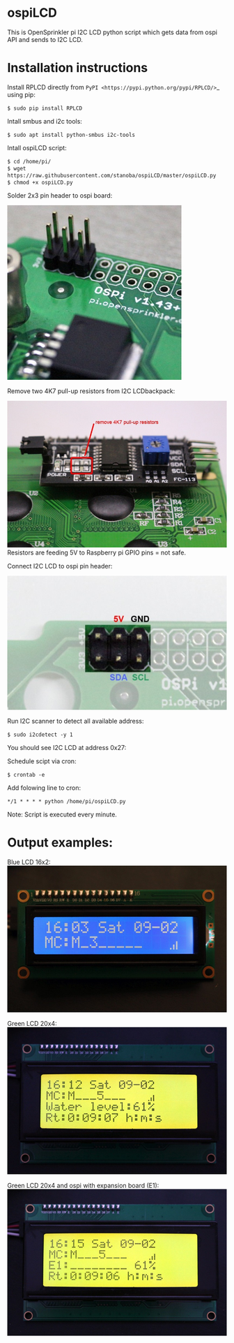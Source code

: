 # ospiLCD


This is OpenSprinkler pi I2C LCD python script which gets data from ospi API and sends to I2C LCD.



Installation instructions
=====

Install RPLCD directly from `PyPI
<https://pypi.python.org/pypi/RPLCD/>`_ using pip:

    $ sudo pip install RPLCD

Intall smbus and i2c tools:

    $ sudo apt install python-smbus i2c-tools

Intall ospiLCD script:

    $ cd /home/pi/
    $ wget  https://raw.githubusercontent.com/stanoba/ospiLCD/master/ospiLCD.py
    $ chmod +x ospiLCD.py
    
Solder 2x3 pin header to ospi board:

![pin header](/img/ospilcd2.jpg)

Remove two 4K7 pull-up resistors from I2C LCDbackpack:

![pin header](/img/ospilcd4.jpg)
Resistors are feeding 5V to Raspberry pi GPIO pins = not safe.

Connect I2C LCD to ospi pin header:

![pin header](/img/ospilcd3.jpg)

Run I2C scanner to detect all available address:

    $ sudo i2cdetect -y 1

You should see I2C LCD at address 0x27:

Schedule scipt via cron:

    $ crontab -e
    
Add folowing line to cron:

    */1 * * * * python /home/pi/ospiLCD.py
    
Note: Script is executed every minute.

Output examples:
=====
Blue LCD 16x2:
![pin header](/img/ospilcd5.jpg)

Green LCD 20x4:
![pin header](/img/ospilcd6.jpg)

Green LCD 20x4 and ospi with expansion board (E1):
![pin header](/img/ospilcd7.jpg)
